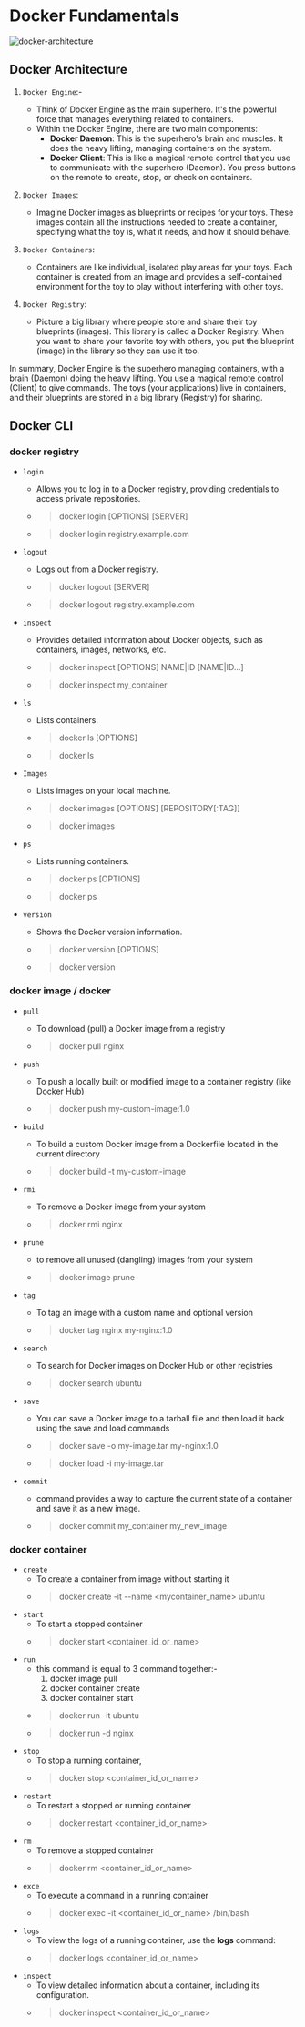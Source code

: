 # Docker Fundamentals

![docker-architecture](../images/docker-architecture.gif)

## Docker Architecture

1. `Docker Engine`:-

    + Think of Docker Engine as the main superhero. It's the powerful force that manages everything related to containers.
    + Within the Docker Engine, there are two main components:
        + **Docker Daemon**: This is the superhero's brain and muscles. It does the heavy lifting, managing containers on the system.
        + **Docker Client**: This is like a magical remote control that you use to communicate with the superhero (Daemon). You press buttons on the remote to create, stop, or check on containers.

1. `Docker Images`:

    + Imagine Docker images as blueprints or recipes for your toys. These images contain all the instructions needed to create a container, specifying what the toy is, what it needs, and how it should behave.

1. `Docker Containers`:

    + Containers are like individual, isolated play areas for your toys. Each container is created from an image and provides a self-contained environment for the toy to play without interfering with other toys.

1. `Docker Registry`:

    + Picture a big library where people store and share their toy blueprints (images). This library is called a Docker Registry. When you want to share your favorite toy with others, you put the blueprint (image) in the library so they can use it too.

In summary, Docker Engine is the superhero managing containers, with a brain (Daemon) doing the heavy lifting. You use a magical remote control (Client) to give commands. The toys (your applications) live in containers, and their blueprints are stored in a big library (Registry) for sharing.

## Docker CLI

### **docker registry**

+ `login`
  + Allows you to log in to a Docker registry, providing credentials to access private repositories.
  + >docker login [OPTIONS] [SERVER]
  + > docker login registry.example.com

+ `logout`
  + Logs out from a Docker registry.
  + >docker logout [SERVER]
  + >docker logout registry.example.com

+ `inspect`
  + Provides detailed information about Docker objects, such as containers, images, networks, etc.
  + >docker inspect [OPTIONS] NAME|ID [NAME|ID...]
  + >docker inspect my_container

+ `ls`
  + Lists containers.
  + >docker ls [OPTIONS]
  + >docker ls

+ `Images`
  + Lists images on your local machine.
  + >docker images [OPTIONS] [REPOSITORY[:TAG]]
  + >docker images

+ `ps`
  + Lists running containers.
  + >docker ps [OPTIONS]
  + >docker ps

+ `version`
  + Shows the Docker version information.
  + >docker version [OPTIONS]
  + >docker version

### **docker image / docker**

+ `pull`
  + To download (pull) a Docker image from a registry
  + >docker pull nginx

+ `push`
  + To push a locally built or modified image to a container registry (like Docker Hub)
  + >docker push my-custom-image:1.0

+ `build`
  + To build a custom Docker image from a Dockerfile located in the current directory
  + >docker build -t my-custom-image

+ `rmi`
  + To remove a Docker image from your system
  + >docker rmi nginx

+ `prune`
  + to remove all unused (dangling) images from your system
  + >docker image prune

+ `tag`
  + To tag an image with a custom name and optional version
  + >docker tag nginx my-nginx:1.0

+ `search`
  + To search for Docker images on Docker Hub or other registries
  + >docker search ubuntu

+ `save`
  + You can save a Docker image to a tarball file and then load it back using the save and load commands
  + >docker save -o my-image.tar my-nginx:1.0
  + >docker load -i my-image.tar

+ `commit`
  + command provides a way to capture the current state of a container and save it as a new image.
  + >docker commit my_container my_new_image

### **docker container**

+ `create`
  + To create a container from image without starting it
  + >docker create -it --name <mycontainer_name> ubuntu
+ `start`
  + To start a stopped container
  + >docker start <container_id_or_name>
+ `run`
  + this command is equal to 3 command together:-
    1. docker image pull
    1. docker container create
    1. docker container start
  + >docker run -it ubuntu
  + >docker run -d nginx
+ `stop`
  + To stop a running container,
  + >docker stop <container_id_or_name>
+ `restart`
  + To restart a stopped or running container
  + >docker restart <container_id_or_name>
+ `rm`
  + To remove a stopped container
  + >docker rm <container_id_or_name>
+ `exce`
  + To execute a command in a running container
  + >docker exec -it <container_id_or_name> /bin/bash
+ `logs`
  + To view the logs of a running container, use the **logs** command:
  + >docker logs <container_id_or_name>
+ `inspect`
  + To view detailed information about a container, including its configuration.
  + >docker inspect <container_id_or_name>

